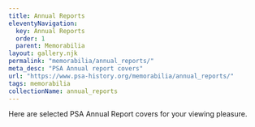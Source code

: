 ```yaml
---
title: Annual Reports
eleventyNavigation:
  key: Annual Reports
  order: 1
  parent: Memorabilia
layout: gallery.njk
permalink: "memorabilia/annual_reports/"
meta_desc: "PSA Annual report covers"
url: "https://www.psa-history.org/memorabilia/annual_reports/"
tags: memorabilia
collectionName: annual_reports
---
```


Here are selected PSA Annual Report covers for your viewing pleasure.